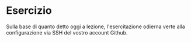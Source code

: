 # Esercizio

Sulla base di quanto detto oggi a lezione, l'esercitazione odierna verte alla configurazione via SSH del vostro account Github.
